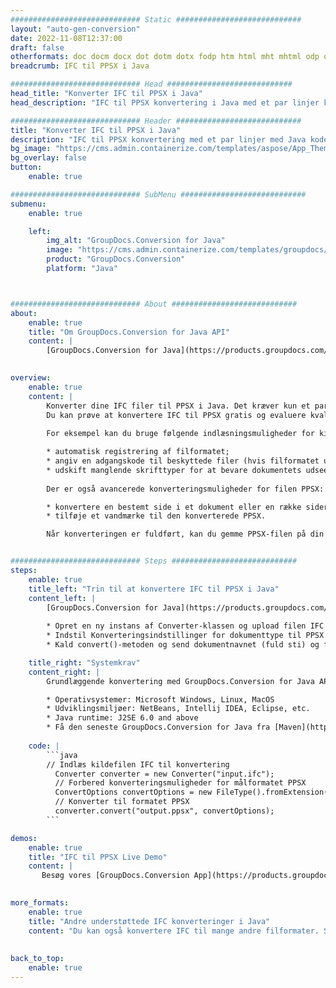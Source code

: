 ```yaml
---
############################# Static ############################
layout: "auto-gen-conversion"
date: 2022-11-08T12:37:00
draft: false
otherformats: doc docm docx dot dotm dotx fodp htm html mht mhtml odp odt otp pot potm potx pps ppsm ppsx ppt pptm pptx rtf
breadcrumb: IFC til PPSX i Java

############################# Head ############################
head_title: "Konverter IFC til PPSX i Java"
head_description: "IFC til PPSX konvertering i Java med et par linjer kode. Konverter over 160 filformater ved hjælp af GroupDocs dokumentkonverterings-API for Java"

############################# Header ############################
title: "Konverter IFC til PPSX i Java"
description: "IFC til PPSX konvertering med et par linjer med Java kode"
bg_image: "https://cms.admin.containerize.com/templates/aspose/App_Themes/V3/images/bg/header1.png"
bg_overlay: false
button:
    enable: true

############################# SubMenu ############################
submenu:
    enable: true

    left:
        img_alt: "GroupDocs.Conversion for Java"
        image: "https://cms.admin.containerize.com/templates/groupdocs/images/product-logos/90x90-noborder/groupdocs-conversion-java.png"
        product: "GroupDocs.Conversion"
        platform: "Java"



############################# About ############################
about:
    enable: true
    title: "Om GroupDocs.Conversion for Java API"
    content: |
        [GroupDocs.Conversion for Java](https://products.groupdocs.com/conversion/java/) er en avanceret filformatkonverterings-API til konvertering mellem populære billed- og dokumentformater såsom Microsoft Office, OpenDocument, PDF, HTML, e-mail, CAD. og meget mere med blot et par linjer kode. Den native API registrerer automatisk formaterne af de originale dokumenter og tilbyder mange muligheder for at tilpasse de konverterede dokumenter. Sammen med funktionen til at udtrække information fra et dokument, understøtter den også caching af konverteringsresultaterne til den lokale disk som standard. Enhver form for cachelagring kan dog understøttes ved at implementere de passende grænseflader - Amazon S3, Dropbox, Google Drive, Windows Azure, Reddis eller andre.
    

overview:
    enable: true
    content: |
        Konverter dine IFC filer til PPSX i Java. Det kræver kun et par linjer med Java kode på enhver platform efter eget valg, såsom Windows, Linux, macOS.
        Du kan prøve at konvertere IFC til PPSX gratis og evaluere kvaliteten af ​​konverteringsresultaterne. Sammen med simple filkonverteringsscripts kan du prøve mere sofistikerede muligheder for at indlæse IFC-kildefilen og gemme PPSX-outputtet. 
        
        For eksempel kan du bruge følgende indlæsningsmuligheder for kilden IFC:

        * automatisk registrering af filformatet;
        * angiv en adgangskode til beskyttede filer (hvis filformatet understøtter det);
        * udskift manglende skrifttyper for at bevare dokumentets udseende.
        
        Der er også avancerede konverteringsmuligheder for filen PPSX:

        * konvertere en bestemt side i et dokument eller en række sider;
        * tilføje et vandmærke til den konverterede PPSX.

        Når konverteringen er fuldført, kan du gemme PPSX-filen på din lokale filsti eller på et tredjepartslager såsom FTP, Amazon S3, Google Drive, Dropbox osv. Bemærk venligst - for at konvertere IFC til PPSX, behøver du ikke installere yderligere software, såsom MS Office, Open Office, Adobe Acrobat Reader osv.


############################# Steps ############################
steps:
    enable: true
    title_left: "Trin til at konvertere IFC til PPSX i Java"
    content_left: |
        [GroupDocs.Conversion for Java](https://products.groupdocs.com/conversion/java/) giver udviklere mulighed for nemt at konvertere IFC fil til PPSX med et par linjer kode.
        
        * Opret en ny instans af Converter-klassen og upload filen IFC med den fulde sti
        * Indstil Konverteringsindstillinger for dokumenttype til PPSX
        * Kald convert()-metoden og send dokumentnavnet (fuld sti) og formatet (PPSX) som en parameter

    title_right: "Systemkrav"
    content_right: |
        Grundlæggende konvertering med GroupDocs.Conversion for Java API kan udføres med blot et par linjer kode. Vores API'er understøttes på alle større platforme og operativsystemer. Før du udfører koden nedenfor, skal du sørge for, at du har følgende forudsætninger installeret på dit system.

        * Operativsystemer: Microsoft Windows, Linux, MacOS
        * Udviklingsmiljøer: NetBeans, Intellij IDEA, Eclipse, etc.
        * Java runtime: J2SE 6.0 and above
        * Få den seneste GroupDocs.Conversion for Java fra [Maven](https://repository.groupdocs.com/webapp/#/artifacts/browse/tree/General/repo/com/groupdocs/groupdocs-conversion)
         
    code: |
        ```java    
        // Indlæs kildefilen IFC til konvertering
          Converter converter = new Converter("input.ifc");
          // Forbered konverteringsmuligheder for målformatet PPSX
          ConvertOptions convertOptions = new FileType().fromExtension("ppsx").getConvertOptions();
          // Konverter til formatet PPSX
          converter.convert("output.ppsx", convertOptions);
        ```

demos:
    enable: true
    title: "IFC til PPSX Live Demo"
    content: |
       Besøg vores [GroupDocs.Conversion App](https://products.groupdocs.app/conversion/family) websted, og prøv IFC til PPSX konvertering nu. Den gratis demo har følgende fordele
          

more_formats:
    enable: true
    title: "Andre understøttede IFC konverteringer i Java"
    content: "Du kan også konvertere IFC til mange andre filformater. Se venligst listen nedenfor."
       
       
back_to_top:
    enable: true
---
```

